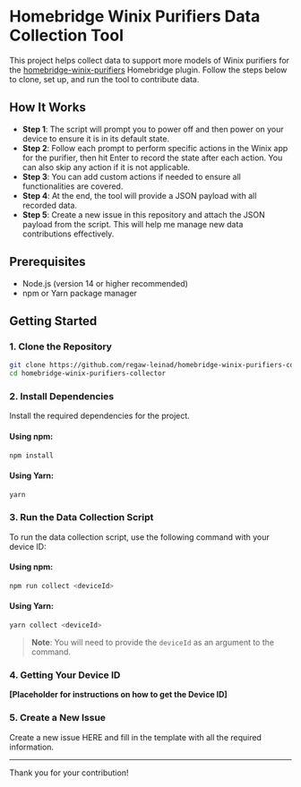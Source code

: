 # Homebridge Winix Purifiers Data Collection Tool

This project helps collect data to support more models of Winix purifiers for
the [homebridge-winix-purifiers](https\://github.com/regaw-leinad/homebridge-winix-purifiers) Homebridge plugin. Follow
the steps below to clone, set up, and run the tool to contribute data.

## How It Works

- **Step 1**: The script will prompt you to power off and then power on your device to ensure it is in its default
  state.
- **Step 2**: Follow each prompt to perform specific actions in the Winix app for the purifier, then hit Enter to record
  the state after each action. You can also skip any action if it is not applicable.
- **Step 3**: You can add custom actions if needed to ensure all functionalities are covered.
- **Step 4**: At the end, the tool will provide a JSON payload with all recorded data.
- **Step 5**: Create a new issue in this repository and attach the JSON payload from the script. This will help me
  manage new data contributions effectively.

## Prerequisites

- Node.js (version 14 or higher recommended)
- npm or Yarn package manager

## Getting Started

### 1. Clone the Repository

```sh
git clone https://github.com/regaw-leinad/homebridge-winix-purifiers-collector.git
cd homebridge-winix-purifiers-collector
```

### 2. Install Dependencies

Install the required dependencies for the project.

#### Using npm:

```sh
npm install
```

#### Using Yarn:

```sh
yarn
```

### 3. Run the Data Collection Script

To run the data collection script, use the following command with your device ID:

#### Using npm:

```sh
npm run collect <deviceId>
```

#### Using Yarn:

```sh
yarn collect <deviceId>
```

> **Note**: You will need to provide the `deviceId` as an argument to the command.

### 4. Getting Your Device ID

**[Placeholder for instructions on how to get the Device ID]**

### 5. Create a New Issue

Create a new issue HERE and fill in the template with all the required information.

---

Thank you for your contribution!

